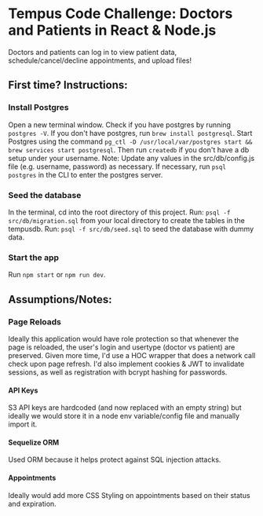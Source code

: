# Tempus Code Challenge: Doctors and Patients in React & Node.js

Doctors and patients can log in to view patient data, schedule/cancel/decline appointments, and upload files! 

## First time? Instructions:
### Install Postgres
Open a new terminal window. Check if you have postgres by running `postgres -V`.
If you don't have postgres, run `brew install postgresql`.
Start Postgres using the command `pg_ctl -D /usr/local/var/postgres start && brew services start postgresql`.
Then run `createdb` if you don't have a db setup under your username.
Note: Update any values in the src/db/config.js file (e.g. username, password) as necessary. If necessary, run `psql postgres` in the CLI to enter the postgres server.

### Seed the database
In the terminal, cd into the root directory of this project.
Run: `psql -f src/db/migration.sql` from your local directory to create the tables in the tempusdb.
Run: `psql -f src/db/seed.sql` to seed the database with dummy data.

### Start the app
Run `npm start` or `npm run dev`.

## Assumptions/Notes:
### Page Reloads
Ideally this application would have role protection so that whenever the page is reloaded, the user's login and usertype (doctor vs patient) are preserved. Given more time, I'd use a HOC wrapper that does a network call check upon page refresh. I'd also implement cookies & JWT to invalidate sessions, as well as registration with bcrypt hashing for passwords. 

#### API Keys 
S3 API keys are hardcoded (and now replaced with an empty string) but ideally we would store it in a node env variable/config file and manually import it. 

#### Sequelize ORM
Used ORM because it helps protect against SQL injection attacks.

#### Appointments
Ideally would add more CSS Styling on appointments based on their status and expiration. 
